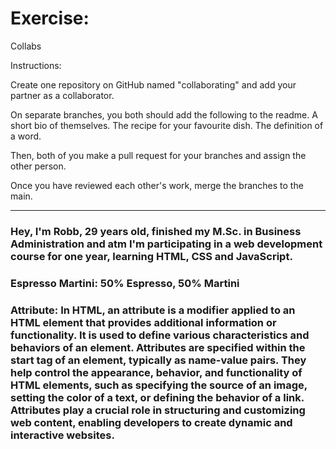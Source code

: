 # Exercise:

Collabs

Instructions:

   Create one repository on GitHub named "collaborating" and add your partner as a collaborator.

   On separate branches, you both should add the following to the readme.
        A short bio of themselves.
        The recipe for your favourite dish.
        The definition of a word.

   Then, both of you make a pull request for your branches and assign the other person.

   Once you have reviewed each other's work, merge the branches to the main.

   ---


### Hey, **I'm Robb**, 29 years old, finished my M.Sc. in Business Administration and atm I'm participating in a web development course for one year, learning HTML, CSS and JavaScript.

### **Espresso Martini:** 50% Espresso, 50% Martini

### **Attribute:** In HTML, an attribute is a modifier applied to an HTML element that provides additional information or functionality. It is used to define various characteristics and behaviors of an element. Attributes are specified within the start tag of an element, typically as name-value pairs. They help control the appearance, behavior, and functionality of HTML elements, such as specifying the source of an image, setting the color of a text, or defining the behavior of a link. Attributes play a crucial role in structuring and customizing web content, enabling developers to create dynamic and interactive websites.

